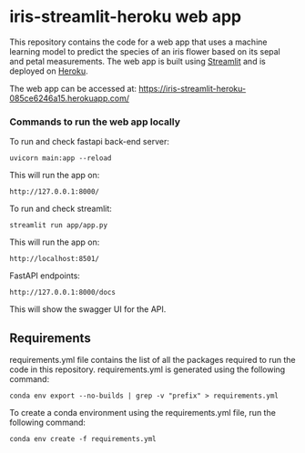 # iris-streamlit-heroku web app
This repository contains the code for a web app that uses a machine learning model to predict the species of an iris flower based on its sepal and petal measurements. The web app is built using [Streamlit](https://www.streamlit.io/) and is deployed on [Heroku](https://www.heroku.com/).

The web app can be accessed at: https://iris-streamlit-heroku-085ce6246a15.herokuapp.com/

### Commands to run the web app locally
To run and check fastapi back-end server: 
```
uvicorn main:app --reload
```
This will run the app on:
```
http://127.0.0.1:8000/
```
To run and check streamlit:
```
streamlit run app/app.py
```
This will run the app on:
```
http://localhost:8501/
```
FastAPI endpoints:
```
http://127.0.0.1:8000/docs
```
This will show the swagger UI for the API.

## Requirements
requirements.yml file contains the list of all the packages required to run the code in this repository. requirements.yml is generated using the following command:

```
conda env export --no-builds | grep -v "prefix" > requirements.yml
```
To create a conda environment using the requirements.yml file, run the following command:

```
conda env create -f requirements.yml
```